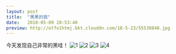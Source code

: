 ```yaml
---
layout: post
title:  "黑黑的我"
date:   2018-05-09 20:53:40
preview: http://otfo1htmj.bkt.clouddn.com/18-5-23/55538848.jpg
---
```

今天发现自己非常的黑哇！
![1](http://otfo1htmj.bkt.clouddn.com/18-5-23/55538848.jpg)
![2](http://otfo1htmj.bkt.clouddn.com/18-5-23/15906033.jpg)
![3](http://otfo1htmj.bkt.clouddn.com/18-5-23/87915380.jpg)
![4](http://otfo1htmj.bkt.clouddn.com/18-5-23/20916415.jpg)
